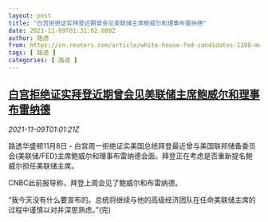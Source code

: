```yaml
---
layout: post
title: "白宫拒绝证实拜登近期曾会见美联储主席鲍威尔和理事布雷纳德"
date: 2021-11-09T01:31:02.000Z
author: 路透
from: https://cn.reuters.com/article/white-house-fed-candidates-1108-mon-idCNKBS2HU02T
tags: [ 路透 ]
categories: [ 路透 ]
---
```

<!--1636421462000-->
[白宫拒绝证实拜登近期曾会见美联储主席鲍威尔和理事布雷纳德](https://cn.reuters.com/article/white-house-fed-candidates-1108-mon-idCNKBS2HU02T)
------

<div>
<div><i>2021-11-09T01:01:21Z</i></div><p>路透华盛顿11月8日 - 白宫周一拒绝证实美国总统拜登最近曾与美国联邦储备委员会(美联储/FED)主席鲍威尔和理事布雷纳德会面。拜登正在考虑是否重新提名鲍威尔担任美联储主席。</p><p>CNBC此前报导称，拜登上周会见了鲍威尔和布雷纳德。</p><p>“我今天没有什么要宣布的。总统将继续与他的高级经济团队在任命美联储主席的过程中谨慎以对并深思熟虑。”(完)</p>
</div>
